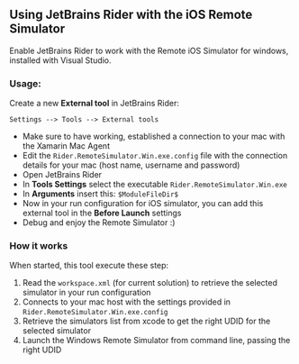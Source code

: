 ## Using JetBrains Rider with the iOS Remote Simulator 
Enable JetBrains Rider to work with the Remote iOS Simulator for windows, installed with Visual Studio.

### Usage:
Create a new **External tool** in JetBrains Rider:

```Settings --> Tools --> External tools```

- Make sure to have working, established a connection to your mac with the Xamarin Mac Agent 
- Edit the `Rider.RemoteSimulator.Win.exe.config` file with the connection details for your mac (host name, username and password)
- Open JetBrains Rider
- In **Tools Settings** select the executable `Rider.RemoteSimulator.Win.exe`
- In **Arguments** insert this: `$ModuleFileDir$`
- Now in your run configuration for iOS simulator, you can add this external tool in the **Before Launch** settings
- Debug and enjoy the Remote Simulator :)

### How it works

When started, this tool execute these step:

1) Read the `workspace.xml` (for current solution) to retrieve the selected simulator in your run configuration
2) Connects to your mac host with the settings provided in `Rider.RemoteSimulator.Win.exe.config`
3) Retrieve the simulators list from xcode to get the right UDID for the selected simulator
4) Launch the Windows Remote Simulator from command line, passing the right UDID
